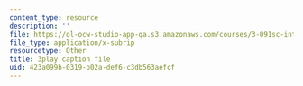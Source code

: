 ```yaml
---
content_type: resource
description: ''
file: https://ol-ocw-studio-app-qa.s3.amazonaws.com/courses/3-091sc-introduction-to-solid-state-chemistry-fall-2010/423a099b0319b02adef6c3db563aefcf_up3zP2z81SE.srt
file_type: application/x-subrip
resourcetype: Other
title: 3play caption file
uid: 423a099b-0319-b02a-def6-c3db563aefcf
---
```

